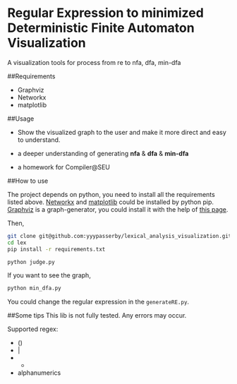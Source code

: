 Regular Expression to minimized Deterministic Finite Automaton Visualization
==============================

A visualization tools for process from re to nfa, dfa, min-dfa

##Requirements

- Graphviz
- Networkx
- matplotlib

##Usage

- Show the visualized graph to the user and make it more direct and easy to understand.

- a deeper understanding of generating **nfa** & **dfa** & **min-dfa**

- a homework for Compiler@SEU

##How to use

The project depends on python, you need to install all the requirements listed above. [Networkx](http://networkx.github.io/) and [matplotlib](http://matplotlib.org/) could be installed by python pip. [Graphviz](http://graphviz.org/) is a graph-generator, you could install it with the help of [this page](http://graphviz.org/Download.php).

Then,

```bash
git clone git@github.com:yyypasserby/lexical_analysis_visualization.git lex
cd lex
pip install -r requirements.txt

python judge.py
```

If you want to see the graph, 

```bash
python min_dfa.py
```

You could change the regular expression in the ```generateRE.py```.

##Some tips
This lib is not fully tested. Any errors may occur.

Supported regex:

- ()
- |
- *
- alphanumerics

